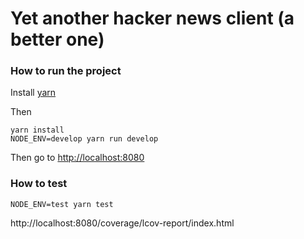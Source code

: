 # Yet another hacker news client (a better one)

### How to run the project

Install <a href="https://yarnpkg.com/" target="_blank">yarn</a>

Then
```
yarn install
NODE_ENV=develop yarn run develop
```
Then go to <a href="http://localhost:8080" target="_blank">http://localhost:8080</a>

### How to test
```
NODE_ENV=test yarn test
```


http://localhost:8080/coverage/lcov-report/index.html

